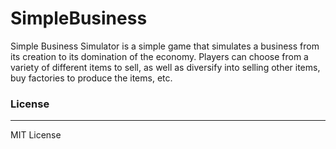 # SimpleBusiness

Simple Business Simulator is a simple game that simulates a business from its creation to its domination of the economy. Players can choose from a variety of different items to sell, as well as diversify into selling other items, buy factories to produce the items, etc.


### License
----
MIT License
